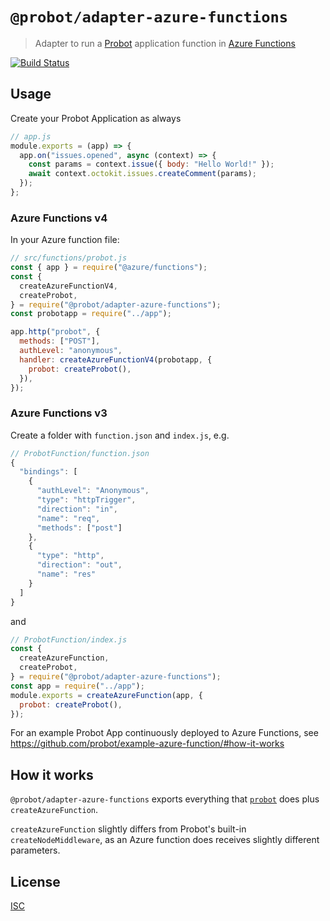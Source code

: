 # `@probot/adapter-azure-functions`

> Adapter to run a [Probot](https://probot.github.io/) application function in [Azure Functions](https://azure.microsoft.com/services/functions/)

[![Build Status](https://github.com/probot/adapter-azure-functions/workflows/Test/badge.svg)](https://github.com/probot/adapter-azure-functions/actions)

## Usage

Create your Probot Application as always

```js
// app.js
module.exports = (app) => {
  app.on("issues.opened", async (context) => {
    const params = context.issue({ body: "Hello World!" });
    await context.octokit.issues.createComment(params);
  });
};
```

### Azure Functions v4

In your Azure function file:

```js
// src/functions/probot.js
const { app } = require("@azure/functions");
const {
  createAzureFunctionV4,
  createProbot,
} = require("@probot/adapter-azure-functions");
const probotapp = require("../app");

app.http("probot", {
  methods: ["POST"],
  authLevel: "anonymous",
  handler: createAzureFunctionV4(probotapp, {
    probot: createProbot(),
  }),
});
```

### Azure Functions v3

Create a folder with `function.json` and `index.js`, e.g.

```js
// ProbotFunction/function.json
{
  "bindings": [
    {
      "authLevel": "Anonymous",
      "type": "httpTrigger",
      "direction": "in",
      "name": "req",
      "methods": ["post"]
    },
    {
      "type": "http",
      "direction": "out",
      "name": "res"
    }
  ]
}
```

and

```js
// ProbotFunction/index.js
const {
  createAzureFunction,
  createProbot,
} = require("@probot/adapter-azure-functions");
const app = require("../app");
module.exports = createAzureFunction(app, {
  probot: createProbot(),
});
```

For an example Probot App continuously deployed to Azure Functions, see https://github.com/probot/example-azure-function/#how-it-works

## How it works

`@probot/adapter-azure-functions` exports everything that [`probot`](https://github.com/probot/probot/#readme) does plus `createAzureFunction`.

`createAzureFunction` slightly differs from Probot's built-in `createNodeMiddleware`, as an Azure function does receives slightly different parameters.

## License

[ISC](LICENSE)
